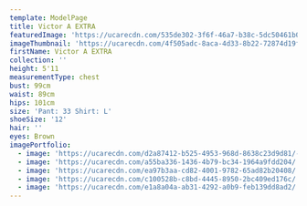 ```yaml
---
template: ModelPage
title: Victor A EXTRA
featuredImage: 'https://ucarecdn.com/535de302-3f6f-46a7-b38c-5dc50461b0ad/'
imageThumbnail: 'https://ucarecdn.com/4f505adc-8aca-4d33-8b22-72874d19f772/'
firstName: Victor A EXTRA
collection: ''
height: 5'11
measurementType: chest
bust: 99cm
waist: 89cm
hips: 101cm
size: 'Pant: 33 Shirt: L'
shoeSize: '12'
hair: ''
eyes: Brown
imagePortfolio:
  - image: 'https://ucarecdn.com/d2a87412-b525-4953-968d-8638c23d9d81/-/preview/'
  - image: 'https://ucarecdn.com/a55ba336-1436-4b79-bc34-1964a9fdd204/'
  - image: 'https://ucarecdn.com/ea97b3aa-cd82-4001-9782-65ad82b20408/'
  - image: 'https://ucarecdn.com/c100528b-c8bd-4445-8950-2bc409ed176c/'
  - image: 'https://ucarecdn.com/e1a8a04a-ab31-4292-a0b9-feb139dd8ad2/'
---
```


